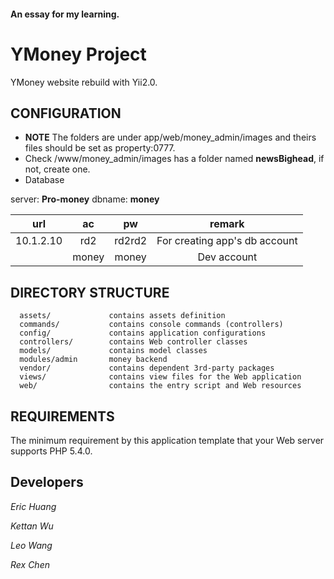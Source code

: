 #### An essay for my learning.
   
   
   

YMoney Project
================================

YMoney website rebuild with Yii2.0.


CONFIGURATION
-------------

* __NOTE__ The folders are under app/web/money_admin/images and theirs files should be set as property:0777.   
* Check /www/money_admin/images has a folder named __newsBighead__, if not, create one.   
* Database   

>
server: __Pro-money__ dbname: __money__ 

>
|       url       |       ac       |       pw       |     remark     |
|:---------------:|:--------------:|:--------------:|:--------------:|
|    10.1.2.10    |       rd2      |     rd2rd2     | For creating app's db account|
|                 |      money     |     money      |   Dev account  |


DIRECTORY STRUCTURE
-------------------

      assets/             contains assets definition
      commands/           contains console commands (controllers)
      config/             contains application configurations
      controllers/        contains Web controller classes
      models/             contains model classes
      modules/admin       money backend
      vendor/             contains dependent 3rd-party packages
      views/              contains view files for the Web application
      web/                contains the entry script and Web resources


REQUIREMENTS
------------

The minimum requirement by this application template that your Web server supports PHP 5.4.0.


Developers
----------

_Eric Huang_

_Kettan Wu_

_Leo Wang_

_Rex Chen_

